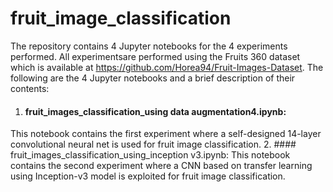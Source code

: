 # fruit_image_classification
The repository contains 4 Jupyter notebooks for the 4 experiments performed. All experimentsare performed using the Fruits 360 dataset which is available at https://github.com/Horea94/Fruit-Images-Dataset.
The following are the 4 Jupyter notebooks and a brief description of their contents:
1. #### fruit_images_classification_using data augmentation4.ipynb:
This notebook contains the first experiment where a self-designed 14-layer convolutional neural net is used for fruit image classification. 
2. #### fruit_images_classification_using_inception v3.ipynb:
This notebook contains the second experiment where a CNN based on transfer learning using Inception-v3 model is exploited for fruit image classification. 

 

